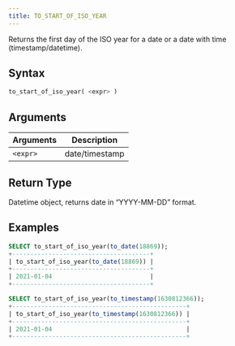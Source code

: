 ```yaml
---
title: TO_START_OF_ISO_YEAR
---
```


Returns the first day of the ISO year for a date or a date with time (timestamp/datetime).

## Syntax

```sql
to_start_of_iso_year( <expr> )
```

## Arguments

| Arguments      | Description    |
| -------------- | -------------- |
| `<expr>` | date/timestamp |

## Return Type

Datetime object, returns date in “YYYY-MM-DD” format.

## Examples

```sql
SELECT to_start_of_iso_year(to_date(18869));
+--------------------------------------+
| to_start_of_iso_year(to_date(18869)) |
+--------------------------------------+
| 2021-01-04                           |
+--------------------------------------+

SELECT to_start_of_iso_year(to_timestamp(1630812366));
+------------------------------------------------+
| to_start_of_iso_year(to_timestamp(1630812366)) |
+------------------------------------------------+
| 2021-01-04                                     |
+------------------------------------------------+
```
